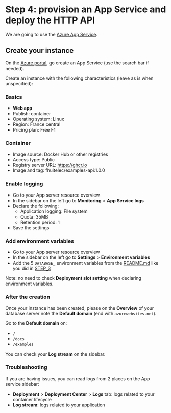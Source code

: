 # Step 4: provision an App Service and deploy the HTTP API

We are going to use the [Azure App Service](https://learn.microsoft.com/en-us/azure/app-service/overview).

## Create your instance

On the [Azure portal](https://portal.azure.com/), go create an App Service (use the search bar if needed).

Create an instance with the following characteristics (leave as is when unspecified):

### Basics

- **Web app**
- Publish: container
- Operating system: Linux
- Region: France central
- Pricing plan: Free F1

### Container

- Image source: Docker Hub or other registries
- Access type: Public
- Registry server URL: https://ghcr.io
- Image and tag: fhuitelec/examples-api:1.0.0

### Enable logging

- Go to your App server resource overview
- In the sidebar on the left go to **Monitoring** > **App Service logs**
- Declare the following:
  - Application logging: File system
  - Quota: 35MB
  - Retention period: 1
- Save the settings

### Add environment variables

- Go to your App server resource overview
- In the sidebar on the left go to **Settings** > **Environment variables**
- Add the 5 `DATABASE_` environment variables from the [README.md](../examples-api/README.md) like you did in [STEP_3](./STEP_3.md)

Note: no need to check **Deployment slot setting** when declaring environment variables.

### After the creation

Once your instance has been created, please on the **Overview** of your database server note the **Default domain** (end with `azurewebsites.net`).

Go to the **Default domain** on:
- `/`
- `/docs`
- `/examples`

You can check your **Log stream** on the sidebar.

### Troubleshooting

If you are having issues, you can read logs from 2 places on the App service sidebar:

- **Deployment** > **Deployment Center** > **Logs** tab: logs related to your container lifecycle
- **Log stream**: logs related to your application
